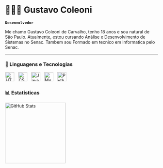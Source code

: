# 👩🏻‍💻 Gustavo Coleoni

**`Desenvolvedor`**

Me chamo Gustavo Coleoni de Carvalho, tenho 18 anos e sou natural de São Paulo. Atualmente, estou cursando Análise e Desenvolvimento de Sistemas no Senac. Tambem sou Formado em tecnico em Informatica pelo Senac.

---

### 🤖 Linguagens e Tecnologias

<img 
    align="left" 
    alt="HTML"
    title="HTML" 
    width="30px" 
    style="padding-right: 10px;" 
    src="https://cdn.jsdelivr.net/gh/devicons/devicon@latest/icons/html5/html5-original.svg" 
/>
<img 
    align="left" 
    alt="CSS" 
    title="CSS"
    width="30px" 
    style="padding-right: 10px;" 
    src="https://cdn.jsdelivr.net/gh/devicons/devicon@latest/icons/css3/css3-original.svg" 
/>
<img 
    align="left" 
    alt="JavaScript" 
    title="JavaScript"
    width="30px" 
    style="padding-right: 10px;" 
    src="https://cdn.jsdelivr.net/gh/devicons/devicon@latest/icons/javascript/javascript-original.svg" 
/>
<img 
    align= "left" 
    alt="MySql"
    title="MySql" 
    width="30px" 
    style="padding-right: 10px;" 
    src=" https://cdn.jsdelivr.net/gh/devicons/devicon@latest/icons/mysql/mysql-original.svg" />
          

<img 
    align="left" 
    alt="Python" 
    title="Python"
    width="30px" 
    style="padding-right: 10px;" 
    src="https://cdn.jsdelivr.net/gh/devicons/devicon@latest/icons/python/python-original.svg" 
/>

<br/>
<br/>

### 📊 Estatísticas

<p>
  <img 
    align="left" 
    alt="GitHub Stats" 
    height="200" 
    style="padding-right: 10px;" 
    src="https://github-readme-stats.vercel.app/api?username=Devcolleoni&show_icons=true&theme=tokyonight&include_all_commits=true&locale=pt-br" 
  />


</p>
